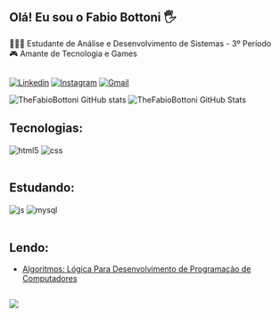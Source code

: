 
## Olá! Eu sou o Fabio Bottoni 🖐️
👨🏻‍🎓 Estudante de Análise e Desenvolvimento de Sistemas - 3º Período <br>
🎮 Amante de Tecnologia e Games <br>

##

[![Linkedin](https://img.shields.io/badge/LinkedIn-0077B5?style=for-the-badge&logo=linkedin&logoColor=white)](https://www.linkedin.com/in/fabiobottoni/)
[![Instagram](https://img.shields.io/badge/Instagram-E4405F?style=for-the-badge&logo=instagram&logoColor=white)](https://instagram.com/igdobottoni)
[![Gmail](https://img.shields.io/badge/Gmail-D14836?style=for-the-badge&logo=gmail&logoColor=white)](fabiobottonibr@gmail.com)


![TheFabioBottoni GitHub stats](https://github-readme-stats.vercel.app/api?username=TheFabioBottoni&show_icons=true&theme=dracula&count_private=true)
![TheFabioBottoni GitHub Stats](https://github-readme-stats.vercel.app/api/top-langs/?username=TheFabioBottoni&theme=blue-green)

## Tecnologias:

<div style="display: inline_block">
  <img align="center" alt="html5" src="https://img.shields.io/badge/HTML5-E34F26?style=for-the-badge&logo=html5&logoColor=white" />
  <img align="center" alt="css" src="https://img.shields.io/badge/CSS3-1572B6?style=for-the-badge&logo=css3&logoColor=white" />
</div><br/>

## Estudando:

<div style="display: inline_block">
  <img align="center" alt="js" src="https://img.shields.io/badge/JavaScript-F7DF1E?style=for-the-badge&logo=javascript&logoColor=black" />
  <img align="center" alt="mysql" src="https://img.shields.io/badge/MySQL-00000F?style=for-the-badge&logo=mysql&logoColor=white" />
</div><br/>



## Lendo:
- [Algoritmos: Lógica Para Desenvolvimento de Programação de Computadores](https://www.amazon.com.br/Algoritmos-Desenvolvimento-Programação-Computadores-Atualizada/dp/8536531452/ref=asc_df_8536531452/?tag=googleshopp00-20&linkCode=df0&hvadid=379748659420&hvpos=&hvnetw=g&hvrand=11481059081993114642&hvpone=&hvptwo=&hvqmt=&hvdev=c&hvdvcmdl=&hvlocint=&hvlocphy=1001655&hvtargid=pla-811137648208&psc=1)<br/>


##
<img src="https://img.shields.io/github/followers/TheFabioBottoni.svg?style=social&label=Follow&maxAge=2592000">
